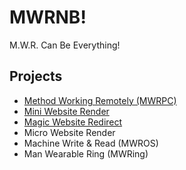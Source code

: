 # MWRNB!

M.W.R. Can Be Everything!

## Projects

- [Method Working Remotely (MWRPC)](https://github.com/MwrPub/method-working-remotely)
- [Mini Website Render](https://github.com/MwrPub/mini-website-render)
- [Magic Website Redirect](https://github.com/MwrPub/magic-website-redirect)
- Micro Website Render
- Machine Write & Read (MWROS)
- Man Wearable Ring (MWRing)
